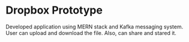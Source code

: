 # Dropbox Prototype
Developed application using MERN stack and Kafka messaging system.
User can upload and download the file. Also, can share and stared it.